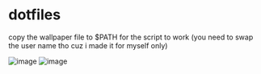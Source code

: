 # dotfiles


copy the wallpaper file to $PATH for the script to work (you need to swap the user name tho cuz i made it for myself only)

![image](https://github.com/panocelot/dotfiles/assets/69819938/bcb66de5-885b-4ee0-84c3-14b226aa5123)
![image](https://github.com/panocelot/dotfiles/assets/69819938/cc981876-f83d-4efa-b34c-79e8534ab350)

